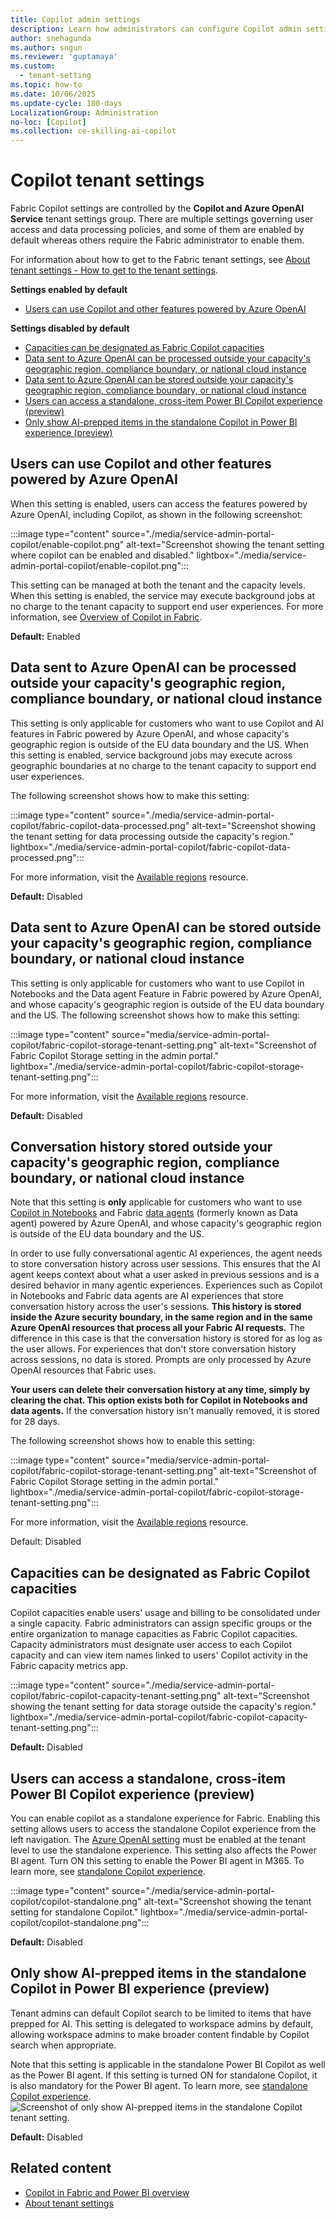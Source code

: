 ```yaml
---
title: Copilot admin settings
description: Learn how administrators can configure Copilot admin settings in Fabric.
author: snehagunda
ms.author: sngun
ms.reviewer: 'guptamaya'
ms.custom:
  - tenant-setting
ms.topic: how-to
ms.date: 10/06/2025
ms.update-cycle: 180-days
LocalizationGroup: Administration
no-loc: [Copilot]
ms.collection: ce-skilling-ai-copilot
---
```


# Copilot tenant settings

Fabric Copilot settings are controlled by the **Copilot and Azure OpenAI Service** tenant settings group.​ There are multiple settings governing user access and data processing policies, and some of them are enabled by default whereas others require the Fabric administrator to enable them.

For information about how to get to the Fabric tenant settings, see [About tenant settings - How to get to the tenant settings](./about-tenant-settings.md#how-to-get-to-the-tenant-settings).

**Settings enabled by default**

* [Users can use Copilot and other features powered by Azure OpenAI](#copilot-with-openai)

**Settings disabled by default**

* [Capacities can be designated as Fabric Copilot capacities](#fabric-copilot-capacities)
* [Data sent to Azure OpenAI can be processed outside your capacity's geographic region, compliance boundary, or national cloud instance](#data-sent-to-azure-openai-can-be-processed-outside-your-capacitys-geographic-region-compliance-boundary-or-national-cloud-instance)
* [Data sent to Azure OpenAI can be stored outside your capacity's geographic region, compliance boundary, or national cloud instance](#data-sent-to-azure-openai-can-be-stored-outside-your-capacitys-geographic-region-compliance-boundary-or-national-cloud-instance)
* [Users can access a standalone, cross-item Power BI Copilot experience (preview)](#stand-alone-experience)
* [Only show AI-prepped items in the standalone Copilot in Power BI experience (preview)](#limit-to-prepped)

<a id="copilot-with-openai"></a> 
## Users can use Copilot and other features powered by Azure OpenAI

When this setting is enabled, users can access the features powered by Azure OpenAI, including Copilot, as shown in the following screenshot:

:::image type="content" source="./media/service-admin-portal-copilot/enable-copilot.png" alt-text="Screenshot showing the tenant setting where copilot can be enabled and disabled." lightbox="./media/service-admin-portal-copilot/enable-copilot.png":::

This setting can be managed at both the tenant and the capacity levels. When this setting is enabled, the service may execute background jobs at no charge to the tenant capacity to support end user experiences. For more information, see [Overview of Copilot in Fabric](../fundamentals/copilot-fabric-overview.md).

**Default:** Enabled

## Data sent to Azure OpenAI can be processed outside your capacity's geographic region, compliance boundary, or national cloud instance

This setting is only applicable for customers who want to use Copilot and AI features in Fabric powered by Azure OpenAI, and whose capacity's geographic region is outside of the EU data boundary and the US. When this setting is enabled, service background jobs may execute across geographic boundaries at no charge to the tenant capacity to support end user experiences.  
  
The following screenshot shows how to make this setting:

:::image type="content" source="./media/service-admin-portal-copilot/fabric-copilot-data-processed.png" alt-text="Screenshot showing the tenant setting for data processing outside the capacity's region." lightbox="./media/service-admin-portal-copilot/fabric-copilot-data-processed.png":::

For more information, visit the [Available regions](../fundamentals/copilot-fabric-overview.md#available-regions) resource.

**Default:** Disabled

## Data sent to Azure OpenAI can be stored outside your capacity's geographic region, compliance boundary, or national cloud instance

This setting is only applicable for customers who want to use Copilot in Notebooks and the Data agent Feature in Fabric powered by Azure OpenAI, and whose capacity's geographic region is outside of the EU data boundary and the US. The following screenshot shows how to make this setting:

:::image type="content" source="media/service-admin-portal-copilot/fabric-copilot-storage-tenant-setting.png" alt-text="Screenshot of Fabric Copilot Storage setting in the admin portal." lightbox="./media/service-admin-portal-copilot/fabric-copilot-storage-tenant-setting.png":::

For more information, visit the [Available regions](../fundamentals/copilot-fabric-overview.md#available-regions) resource.

**Default:** Disabled

## Conversation history stored outside your capacity's geographic region, compliance boundary, or national cloud instance

Note that this setting is **only** applicable for customers who want to use [Copilot in Notebooks](../data-engineering/copilot-notebooks-overview.md) and Fabric [data agents](../data-science/concept-data-agent.md) (formerly known as Data agent) powered by Azure OpenAI, and whose capacity's geographic region is outside of the EU data boundary and the US. 

In order to use fully conversational agentic AI experiences, the agent needs to store conversation history across user sessions. This ensures that the AI agent keeps context about what a user asked in previous sessions and is a desired behavior in many agentic experiences. Experiences such as Copilot in Notebooks and Fabric data agents are AI experiences that store conversation history across the user's sessions. **This history is stored inside the Azure security boundary, in the same region and in the same Azure OpenAI resources that process all your Fabric AI requests.** The difference in this case is that the conversation history is stored for as log as the user allows. For experiences that don't store conversation history across sessions, no data is stored. Prompts are only processed by Azure OpenAI resources that Fabric uses.

**Your users can delete their conversation history at any time, simply by clearing the chat. This option exists both for Copilot in Notebooks and data agents.** If the conversation history isn't manually removed, it is stored for 28 days.

The following screenshot shows how to enable this setting:

:::image type="content" source="media/service-admin-portal-copilot/fabric-copilot-storage-tenant-setting.png" alt-text="Screenshot of Fabric Copilot Storage setting in the admin portal." lightbox="./media/service-admin-portal-copilot/fabric-copilot-storage-tenant-setting.png":::

For more information, visit the [Available regions](../fundamentals/copilot-fabric-overview.md#available-regions) resource.

Default: Disabled

<a id="fabric-copilot-capacities"></a>
## Capacities can be designated as Fabric Copilot capacities

Copilot capacities enable users' usage and billing to be consolidated under a single capacity. Fabric administrators can assign specific groups or the entire organization to manage capacities as Fabric Copilot capacities. Capacity administrators must designate user access to each Copilot capacity and can view item names linked to users' Copilot activity in the Fabric capacity metrics app.

:::image type="content" source="./media/service-admin-portal-copilot/fabric-copilot-capacity-tenant-setting.png" alt-text="Screenshot showing the tenant setting for data storage outside the capacity's region." lightbox="./media/service-admin-portal-copilot/fabric-copilot-capacity-tenant-setting.png":::

**Default:** Disabled

<a id="stand-alone-experience"></a>
## Users can access a standalone, cross-item Power BI Copilot experience (preview)

You can enable copilot as a standalone experience for Fabric. Enabling this setting allows users to access the standalone Copilot experience from the left navigation. The [Azure OpenAI setting](#copilot-with-openai) must be enabled at the tenant level to use the standalone experience. This setting also affects the Power BI agent. Turn ON this setting to enable the Power BI agent in M365. To learn more, see [standalone Copilot experience](/power-bi/create-reports/copilot-enable-power-bi).

:::image type="content" source="./media/service-admin-portal-copilot/copilot-standalone.png" alt-text="Screenshot showing the tenant setting for standalone Copilot." lightbox="./media/service-admin-portal-copilot/copilot-standalone.png":::

**Default:** Disabled

<a id="limit-to-prepped"></a>
## Only show AI-prepped items in the standalone Copilot in Power BI experience (preview) 

Tenant admins can default Copilot search to be limited to items that have prepped for AI. This setting is delegated to workspace admins by default, allowing workspace admins to make broader content findable by Copilot search when appropriate. 

Note that this setting is applicable in the standalone Power BI Copilot as well as the Power BI agent. If this setting is turned ON for standalone Copilot, it is also mandatory for the Power BI agent. To learn more, see [standalone Copilot experience](/power-bi/create-reports/copilot-enable-power-bi).
![Screenshot of only show AI-prepped items in the standalone Copilot tenant setting.](media/service-admin-portal-copilot/limit-to-prepped.png)

**Default:** Disabled

## Related content

- [Copilot in Fabric and Power BI overview](../fundamentals/copilot-fabric-overview.md)
- [About tenant settings](about-tenant-settings.md)
